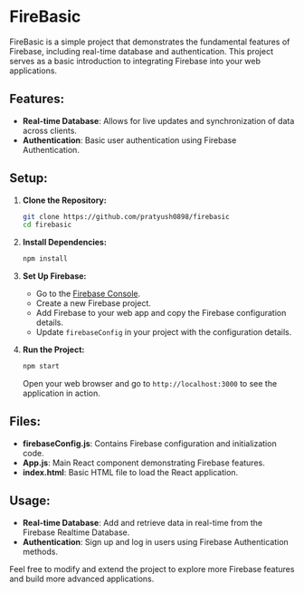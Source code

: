 # FireBasic

FireBasic is a simple project that demonstrates the fundamental features of Firebase, including real-time database and authentication. This project serves as a basic introduction to integrating Firebase into your web applications.

## **Features:**

- **Real-time Database**: Allows for live updates and synchronization of data across clients.
- **Authentication**: Basic user authentication using Firebase Authentication.

## **Setup:**

1. **Clone the Repository:**
   ```bash
   git clone https://github.com/pratyush0898/firebasic
   cd firebasic
   ```

2. **Install Dependencies:**
   ```bash
   npm install
   ```

3. **Set Up Firebase:**
   - Go to the [Firebase Console](https://console.firebase.google.com/).
   - Create a new Firebase project.
   - Add Firebase to your web app and copy the Firebase configuration details.
   - Update `firebaseConfig` in your project with the configuration details.

4. **Run the Project:**
   ```bash
   npm start
   ```
   Open your web browser and go to `http://localhost:3000` to see the application in action.

## **Files:**

- **firebaseConfig.js**: Contains Firebase configuration and initialization code.
- **App.js**: Main React component demonstrating Firebase features.
- **index.html**: Basic HTML file to load the React application.

## **Usage:**

- **Real-time Database**: Add and retrieve data in real-time from the Firebase Realtime Database.
- **Authentication**: Sign up and log in users using Firebase Authentication methods.

Feel free to modify and extend the project to explore more Firebase features and build more advanced applications.